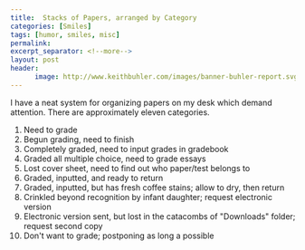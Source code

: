 ```yaml
---
title:  Stacks of Papers, arranged by Category
categories: [Smiles]
tags: [humor, smiles, misc]
permalink: 
excerpt_separator: <!--more-->
layout: post
header:
      image: http://www.keithbuhler.com/images/banner-buhler-report.svg
---
```


I have a neat system for organizing papers on my desk which demand attention. There are approximately eleven categories. 

1. Need to grade 
2. Begun grading, need to finish 
3. Completely graded, need to input grades in gradebook 
4. Graded all multiple choice, need to grade essays
5. Lost cover sheet, need to find out who paper/test belongs to 
7. Graded, inputted, and ready to return
8. Graded, inputted, but has fresh coffee stains; allow to dry, then return
9. Crinkled beyond recognition by infant daughter; request electronic version
10. Electronic version sent, but lost in the catacombs of "Downloads" folder; request second copy
11. Don't want to grade; postponing as long a possible 


